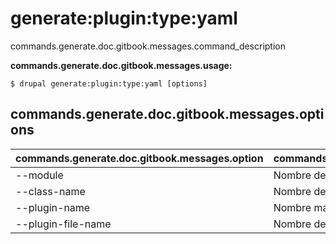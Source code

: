 # generate:plugin:type:yaml
commands.generate.doc.gitbook.messages.command_description

**commands.generate.doc.gitbook.messages.usage:**
```
$ drupal generate:plugin:type:yaml [options] 
```

## commands.generate.doc.gitbook.messages.options
commands.generate.doc.gitbook.messages.option | commands.generate.doc.gitbook.messages.details
-------|-------------
--module | Nombre del módulo.
--class-name | Nombre de la clase del tipo de plugin
--plugin-name | Nombre máquina del tipo de plugin
--plugin-file-name | Nombre del archivo del plugin
